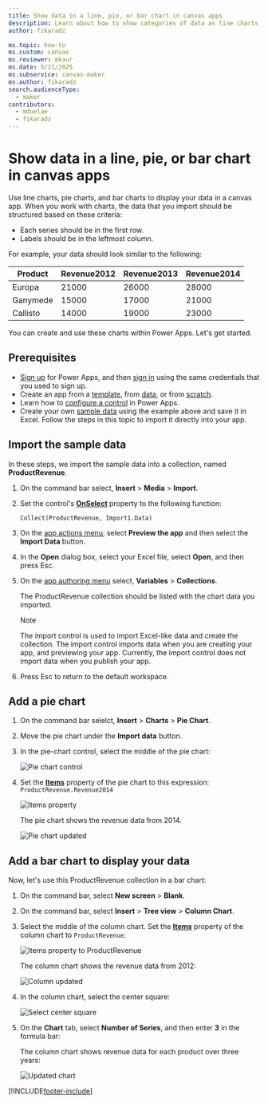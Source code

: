 ```yaml
---
title: Show data in a line, pie, or bar chart in canvas apps
description: Learn about how to show categories of data as line charts, pie charts, or bar charts in a canvas app.
author: fikaradz

ms.topic: how-to
ms.custom: canvas
ms.reviewer: mkaur
ms.date: 5/21/2025
ms.subservice: canvas-maker
ms.author: fikaradz
search.audienceType: 
  - maker
contributors:
  - mduelae
  - fikaradz
---
```

# Show data in a line, pie, or bar chart in canvas apps

Use line charts, pie charts, and bar charts to display your data in a canvas app. When you work with charts, the data that you import should be structured based on these criteria:

* Each series should be in the first row.
* Labels should be in the leftmost column.

For example, your data should look similar to the following:


|Product  |Revenue2012  |Revenue2013 | Revenue2014|
|----------|-----------|------------|------------|
|Europa    |21000      |26000      | 28000       |
|Ganymede    |15000      |17000      | 21000       |
|Callisto    |14000      |19000      | 23000       |

You can create and use these charts within Power Apps. Let's get started.

## Prerequisites

* [Sign up](../signup-for-powerapps.md) for Power Apps, and then [sign in](https://make.powerapps.com?utm_source=padocs&utm_medium=linkinadoc&utm_campaign=referralsfromdoc) using the same credentials that you used to sign up.
* Create an app from a [template](get-started-test-drive.md), from [data](get-started-create-from-data.md), or from [scratch](get-started-create-from-blank.md).
* Learn how to [configure a control](add-configure-controls.md) in Power Apps.
* Create your own [sample data](/power-platform/admin/add-remove-sample-data) using the example above and save it in Excel. Follow the steps in this topic to import it directly into your app.

## Import the sample data
In these steps, we import the sample data into a collection, named **ProductRevenue**.

1. On the command bar select, **Insert** > **Media** > **Import**.

2. Set the control's **[OnSelect](controls/properties-core.md)** property to the following function:  

   ```Collect(ProductRevenue, Import1.Data)```

3. On the [app actions menu](power-apps-studio.md#2--app-actions), select **Preview the app** and then select the **Import Data** button.

4. In the **Open** dialog box, select your Excel file, select **Open**, and then press Esc.

5. On the [app authoring menu](power-apps-studio.md#5--app-authoring-menu) select, **Variables** > **Collections**.

    The ProductRevenue collection should be listed with the chart data you imported.

   > [!NOTE]
   > The import control is used to import Excel-like data and create the collection. The import control imports data when you are creating your app, and previewing your app. Currently, the import control does not import data when you publish your app.
   

6. Press Esc to return to the default workspace.

## Add a pie chart
1. On the command bar selelct, **Insert** > **Charts** > **Pie Chart**.

2. Move the pie chart under the **Import data** button.

3. In the pie-chart control, select the middle of the pie chart:   

    ![Pie chart control][10]

4. Set the **[Items](controls/properties-core.md)** property of the pie chart to this expression: `ProductRevenue.Revenue2014`

    ![Items property][2]  

    The pie chart shows the revenue data from 2014.

    ![Pie chart updated][3]  

## Add a bar chart to display your data
Now, let's use this ProductRevenue collection in a bar chart:

1. On the command bar, select **New screen** > **Blank**. 

2.  On the command bar, select **Insert** > **Tree view** > **Column Chart**.

3. Select the middle of the column chart. Set the **[Items](controls/properties-core.md)** property of the column chart to ```ProductRevenue```:

    ![Items property to ProductRevenue][12]  

    The column chart shows the revenue data from 2012:

    ![Column updated][4]  

4. In the column chart, select the center square:

    ![Select center square][5]

5. On the **Chart** tab, select **Number of Series**, and then enter **3** in the formula bar:

    The column chart shows revenue data for each product over three years:

    ![Updated chart][7]  

[1]: ./media/use-line-pie-bar-chart/productrevenuecollection.png
[2]: ./media/use-line-pie-bar-chart/itemsexpression.png
[3]: ./media/use-line-pie-bar-chart/piechart.png
[4]: ./media/use-line-pie-bar-chart/columnchart.png
[5]: ./media/use-line-pie-bar-chart/columnchartseries.png
[6]: ./media/use-line-pie-bar-chart/columnchartseriesfunction.png
[7]: ./media/use-line-pie-bar-chart/columnchartthreeyears.png
[8]: ./media/use-line-pie-bar-chart/preview.png
[9]: ./media/use-line-pie-bar-chart/tableformat.png
[10]: ./media/use-line-pie-bar-chart/middlepiechart.png
[11]: ./media/use-line-pie-bar-chart/import.png
[12]: ./media/use-line-pie-bar-chart/itemscolumnchart.png


[!INCLUDE[footer-include](../../includes/footer-banner.md)]
